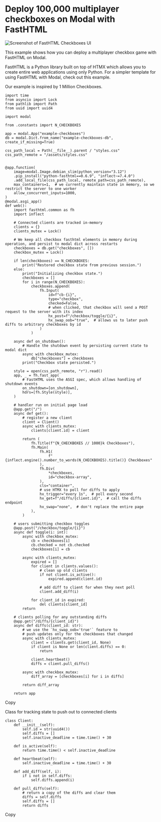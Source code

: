 # Deploy 100,000 multiplayer checkboxes on Modal with FastHTML

![Screenshot of FastHTML Checkboxes
UI](/_app/immutable/assets/ui.BaSTrcQW.png)

This example shows how you can deploy a multiplayer checkbox game with
FastHTML on Modal.

FastHTML is a Python library built on top of HTMX which allows you to create
entire web applications using only Python. For a simpler template for using
FastHTML with Modal, check out this example.

Our example is inspired by 1 Million Checkboxes.

    
    
    import time
    from asyncio import Lock
    from pathlib import Path
    from uuid import uuid4
    
    import modal
    
    from .constants import N_CHECKBOXES
    
    app = modal.App("example-checkboxes")
    db = modal.Dict.from_name("example-checkboxes-db", create_if_missing=True)
    
    css_path_local = Path(__file__).parent / "styles.css"
    css_path_remote = "/assets/styles.css"
    
    
    @app.function(
        image=modal.Image.debian_slim(python_version="3.12")
        .pip_install("python-fasthtml==0.6.9", "inflect~=7.4.0")
        .add_local_file(css_path_local, remote_path=css_path_remote),
        max_containers=1,  # we currently maintain state in memory, so we restrict the server to one worker
        allow_concurrent_inputs=1000,
    )
    @modal.asgi_app()
    def web():
        import fasthtml.common as fh
        import inflect
    
        # Connected clients are tracked in-memory
        clients = {}
        clients_mutex = Lock()
    
        # We keep all checkbox fasthtml elements in memory during operation, and persist to modal dict across restarts
        checkboxes = db.get("checkboxes", [])
        checkbox_mutex = Lock()
    
        if len(checkboxes) == N_CHECKBOXES:
            print("Restored checkbox state from previous session.")
        else:
            print("Initializing checkbox state.")
            checkboxes = []
            for i in range(N_CHECKBOXES):
                checkboxes.append(
                    fh.Input(
                        id=f"cb-{i}",
                        type="checkbox",
                        checked=False,
                        # when clicked, that checkbox will send a POST request to the server with its index
                        hx_post=f"/checkbox/toggle/{i}",
                        hx_swap_oob="true",  # allows us to later push diffs to arbitrary checkboxes by id
                    )
                )
    
        async def on_shutdown():
            # Handle the shutdown event by persisting current state to modal dict
            async with checkbox_mutex:
                db["checkboxes"] = checkboxes
            print("Checkbox state persisted.")
    
        style = open(css_path_remote, "r").read()
        app, _ = fh.fast_app(
            # FastHTML uses the ASGI spec, which allows handling of shutdown events
            on_shutdown=[on_shutdown],
            hdrs=[fh.Style(style)],
        )
    
        # handler run on initial page load
        @app.get("/")
        async def get():
            # register a new client
            client = Client()
            async with clients_mutex:
                clients[client.id] = client
    
            return (
                fh.Title(f"{N_CHECKBOXES // 1000}k Checkboxes"),
                fh.Main(
                    fh.H1(
                        f"{inflect.engine().number_to_words(N_CHECKBOXES).title()} Checkboxes"
                    ),
                    fh.Div(
                        *checkboxes,
                        id="checkbox-array",
                    ),
                    cls="container",
                    # use HTMX to poll for diffs to apply
                    hx_trigger="every 1s",  # poll every second
                    hx_get=f"/diffs/{client.id}",  # call the diffs endpoint
                    hx_swap="none",  # don't replace the entire page
                ),
            )
    
        # users submitting checkbox toggles
        @app.post("/checkbox/toggle/{i}")
        async def toggle(i: int):
            async with checkbox_mutex:
                cb = checkboxes[i]
                cb.checked = not cb.checked
                checkboxes[i] = cb
    
            async with clients_mutex:
                expired = []
                for client in clients.values():
                    # clean up old clients
                    if not client.is_active():
                        expired.append(client.id)
    
                    # add diff to client for when they next poll
                    client.add_diff(i)
    
                for client_id in expired:
                    del clients[client_id]
            return
    
        # clients polling for any outstanding diffs
        @app.get("/diffs/{client_id}")
        async def diffs(client_id: str):
            # we use the `hx_swap_oob='true'` feature to
            # push updates only for the checkboxes that changed
            async with clients_mutex:
                client = clients.get(client_id, None)
                if client is None or len(client.diffs) == 0:
                    return
    
                client.heartbeat()
                diffs = client.pull_diffs()
    
            async with checkbox_mutex:
                diff_array = [checkboxes[i] for i in diffs]
    
            return diff_array
    
        return app

Copy

Class for tracking state to push out to connected clients

    
    
    class Client:
        def __init__(self):
            self.id = str(uuid4())
            self.diffs = []
            self.inactive_deadline = time.time() + 30
    
        def is_active(self):
            return time.time() < self.inactive_deadline
    
        def heartbeat(self):
            self.inactive_deadline = time.time() + 30
    
        def add_diff(self, i):
            if i not in self.diffs:
                self.diffs.append(i)
    
        def pull_diffs(self):
            # return a copy of the diffs and clear them
            diffs = self.diffs
            self.diffs = []
            return diffs

Copy

